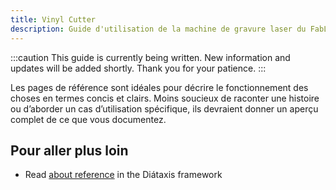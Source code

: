 ```yaml
---
title: Vinyl Cutter
description: Guide d'utilisation de la machine de gravure laser du FabLab.
---
```


:::caution
This guide is currently being written. New information and updates will be added shortly. Thank you for your patience.
:::

Les pages de référence sont idéales pour décrire le fonctionnement des choses en termes concis et clairs.
Moins soucieux de raconter une histoire ou d’aborder un cas d’utilisation spécifique, ils devraient donner un aperçu complet de ce que vous documentez.

## Pour aller plus loin

- Read [about reference](https://diataxis.fr/reference/) in the Diátaxis framework